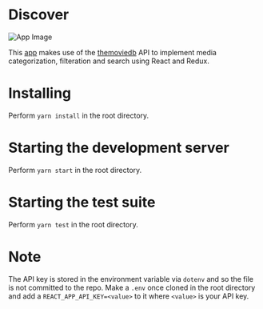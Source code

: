 # Discover

![App Image](https://github.com/lapstjup/discover-tmdb/blob/main/public/discover-tmdb.png)

This [app](https://discover-tmdb.netlify.app/) makes use of the [themoviedb](https://developers.themoviedb.org/3) API to implement media categorization, filteration and search using React and Redux.

# Installing
Perform `yarn install` in the root directory.

# Starting the development server
Perform `yarn start` in the root directory.

# Starting the test suite
Perform `yarn test` in the root directory.

# Note
The API key is stored in the environment variable via `dotenv` and so the file is not committed to the repo. Make a `.env` once cloned in the root directory and add a `REACT_APP_API_KEY=<value>` to it where `<value>` is your API key.
